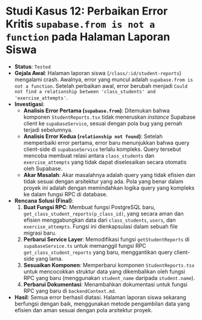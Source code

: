 # Studi Kasus 12: Perbaikan Error Kritis `supabase.from is not a function` pada Halaman Laporan Siswa

- **Status**: `Tested`
- **Gejala Awal**: Halaman laporan siswa (`/class/:id/student-reports`) mengalami crash. Awalnya, error yang muncul adalah `supabase.from is not a function`. Setelah perbaikan awal, error berubah menjadi `Could not find a relationship between 'class_students' and 'exercise_attempts'`.
- **Investigasi**:
    - **Analisis Error Pertama (`supabase.from`)**: Ditemukan bahwa komponen `StudentReports.tsx` tidak meneruskan *instance* Supabase client ke `supabaseService`, sesuai dengan pola bug yang pernah terjadi sebelumnya.
    - **Analisis Error Kedua (`relationship not found`)**: Setelah memperbaiki error pertama, error baru menunjukkan bahwa query client-side di `supabaseService` terlalu kompleks. Query tersebut mencoba membuat relasi antara `class_students` dan `exercise_attempts` yang tidak dapat diselesaikan secara otomatis oleh Supabase.
    - **Akar Masalah**: Akar masalahnya adalah query yang tidak efisien dan tidak sesuai dengan arsitektur yang ada. Pola yang benar dalam proyek ini adalah dengan memindahkan logika query yang kompleks ke dalam fungsi RPC di database.
- **Rencana Solusi (Final)**:
    1.  **Buat Fungsi RPC**: Membuat fungsi PostgreSQL baru, `get_class_student_reports(p_class_id)`, yang secara aman dan efisien menggabungkan data dari `class_students`, `users`, dan `exercise_attempts`. Fungsi ini dienkapsulasi dalam sebuah file migrasi baru.
    2.  **Perbarui Service Layer**: Memodifikasi fungsi `getStudentReports` di `supabaseService.ts` untuk memanggil fungsi RPC `get_class_student_reports` yang baru, menggantikan query client-side yang lama.
    3.  **Sesuaikan Komponen**: Memperbarui komponen `StudentReports.tsx` untuk mencocokkan struktur data yang dikembalikan oleh fungsi RPC yang baru (menggunakan `student_name` daripada `student.name`).
    4.  **Perbarui Dokumentasi**: Menambahkan dokumentasi untuk fungsi RPC yang baru di `backendContext.md`.
- **Hasil**: Semua error berhasil diatasi. Halaman laporan siswa sekarang berfungsi dengan baik, menggunakan metode pengambilan data yang efisien dan aman sesuai dengan pola arsitektur proyek.

